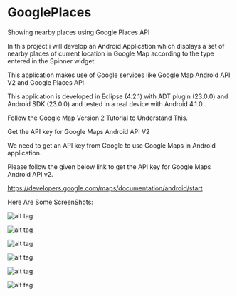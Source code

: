 # GooglePlaces
Showing nearby places using Google Places API

In this project i will develop an Android Application which displays a set of nearby places of current location in Google Map according  to the type entered in the Spinner widget.

This application makes use of Google services like Google Map Android API V2 and Google Places API.

This application is developed in Eclipse (4.2.1) with ADT plugin (23.0.0) and Android SDK (23.0.0) and tested in a real device with Android 4.1.0  .

Follow the Google Map Version 2 Tutorial to Understand This.

Get the API key for Google Maps Android API V2

We need to get an API key from Google to use Google Maps in Android application.

Please follow the given below link to get the API key for Google Maps Android API v2.

https://developers.google.com/maps/documentation/android/start


Here Are Some ScreenShots:

![alt tag](https://androiddhoom.files.wordpress.com/2015/03/c1.png?w=180&h=300)

![alt tag](https://androiddhoom.files.wordpress.com/2015/03/c2.png?w=180&h=300)

![alt tag](https://androiddhoom.files.wordpress.com/2015/03/c3.png?w=180&h=300)

![alt tag](https://androiddhoom.files.wordpress.com/2015/03/c4.png?w=180&h=300)

![alt tag](https://androiddhoom.files.wordpress.com/2015/03/c5.png?w=180&h=300)

![alt tag](https://androiddhoom.files.wordpress.com/2015/03/c6.png?w=180&h=300)
